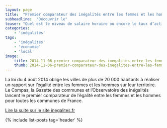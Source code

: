```yaml
---
layout: page
title:  "Premier comparateur des inégalités entre les femmes et les hommes au niveau des communes"
subheadline:  "Découvrir le"
teaser: "Quel est le niveau de salaire horaire ou encore le taux d’activité des hommes et des femmes dans ma commune ? L’Observatoire des inégalités, le Compas et la Gazette des communes lancent un nouveau comparateur."
categories:
    - 'inégalités'
tags:
    - 'inégalités'
    - 'économie'
    - 'local'
image:
    title: 2014-11-06-premier-comparateur-des-inegalites-entre-les-femmes-et-les-hommes-au-niveau-des-communes.jpg
    thumb: 2014-11-06-premier-comparateur-des-inegalites-entre-les-femmes-et-les-hommes-au-niveau-des-communes-thumb.jpg
---
```


La loi du 4 août 2014 oblige les villes de plus de 20 000 habitants à réaliser un rapport sur l’égalité entre les femmes et les hommes sur leur territoire. Le Compas, la Gazette des communes et l’Observatoire des inégalités lancent le premier comparateur de l’égalité entre les femmes et les hommes pour toutes les communes de France.

[Lire la suite sur le site inegalites.fr](http://www.inegalites.fr/spip.php?page=analyse&id_article=1990&id_groupe=18&id_rubrique=28&id_mot=72)

{% include list-posts tag='header' %}
